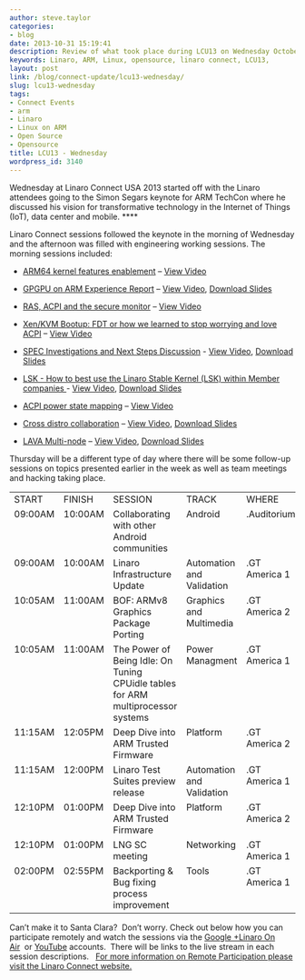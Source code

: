 ```yaml
---
author: steve.taylor
categories:
- blog
date: 2013-10-31 15:19:41
description: Review of what took place during LCU13 on Wednesday October 30, 2013
keywords: Linaro, ARM, Linux, opensource, linaro connect, LCU13,
layout: post
link: /blog/connect-update/lcu13-wednesday/
slug: lcu13-wednesday
tags:
- Connect Events
- arm
- Linaro
- Linux on ARM
- Open Source
- Opensource
title: LCU13 - Wednesday
wordpress_id: 3140
---
```


Wednesday at Linaro Connect USA 2013 started off with the Linaro attendees going to the Simon Segars keynote for ARM TechCon where he discussed his vision for transformative technology in the Internet of Things (IoT), data center and mobile. ****

Linaro Connect sessions followed the keynote in the morning of Wednesday and the afternoon was filled with engineering working sessions. The morning sessions included:

  * [ARM64 kernel features enablement](http://lcu-13.zerista.com/event/member/85118) – [View Video](http://www.youtube.com/watch?v=GxU9EwOqvk0)


  * [GPGPU on ARM Experience Report](http://lcu-13.zerista.com/event/member/85117) – [View Video](http://www.youtube.com/watch?v=57PrMlF17gQ), [Download Slides](https://www.slideshare.net/linaroorg/lcu13-gpgpu-armfinalv2?qid=248ac3ce-548d-416d-a428-6ff3d6c1d97c&v=&b=&from_search=1)      


  * [RAS, ACPI and the secure monitor](http://lcu-13.zerista.com/event/member/85119) – [View Video](http://www.youtube.com/watch?v=mQx22SH7_wY)           


  * [Xen/KVM Bootup: FDT or how we learned to stop worrying and love ACPI](http://lcu-13.zerista.com/event/member/85124) – [View Video](http://www.youtube.com/watch?v=3EvV_k-brlU) 


  * [SPEC Investigations and Next Steps Discussion](http://lcu-13.zerista.com/event/member/85122) - [View Video](http://www.youtube.com/watch?v=tnDWww191t8), [Download Slides](https://www.slideshare.net/linaroorg/lcu-spec-study2?qid=e1fae77d-64f5-436d-a7a2-fa372d2f6a39&v=&b=&from_search=1)


  * [LSK - How to best use the Linaro Stable Kernel (LSK) within Member companies ](http://lcu-13.zerista.com/event/member/85094)- [View Video](http://www.youtube.com/watch?v=6SihAqYiZYs), [Download Slides](https://www.slideshare.net/linaroorg/lcu13-linarostablekernel?qid=605e752e-dcde-456a-8eaf-0daad9412e15&v=&b=&from_search=1)


  * [ACPI power state mapping](http://lcu-13.zerista.com/event/member/85126) – [View Video](http://www.youtube.com/watch?v=rrW9kNWyy9A)   


  * [Cross distro collaboration](http://lcu-13.zerista.com/event/member/85125) – [View Video](http://www.youtube.com/watch?v=Lh1gVlQyVEI), [Download Slides](https://www.slideshare.net/linaroorg/riku-voipio-crossdistro?qid=7ae138ba-7b61-4bb3-b43c-57efb37da358&v=&b=&from_search=1)     


  * [LAVA Multi-node](http://lcu-13.zerista.com/event/member/85106) – [View Video](http://www.youtube.com/watch?v=zCyou3oUM6I), [Download Slides](https://www.slideshare.net/linaroorg/06-lava-multinodetestingantoniosenthilneiljamesfuwei)            


Thursday will be a different type of day where there will be some follow-up sessions on topics presented earlier in the week as well as team meetings and hacking taking place.
<table cellpadding="0" cellspacing="0" border="0" class="table responive-table">
<tbody >
<tr >

<td markdown="1">
START
</td>

<td markdown="1">
FINISH
</td>

<td markdown="1">
SESSION
</td>

<td markdown="1">
TRACK
</td>

<td markdown="1">
WHERE
</td>
</tr>
<tr >

<td valign="top" markdown="1">
09:00AM
</td>

<td valign="top" markdown="1">
10:00AM
</td>

<td width="277" valign="top" markdown="1">
Collaborating with other Android communities
</td>

<td valign="top" markdown="1">
Android
</td>

<td valign="top" markdown="1">
.Auditorium
</td>
</tr>
<tr >

<td valign="top" markdown="1">
09:00AM
</td>

<td valign="top" markdown="1">
10:00AM
</td>

<td width="277" valign="top" markdown="1">
Linaro Infrastructure Update
</td>

<td valign="top" markdown="1">
Automation and Validation
</td>

<td valign="top" markdown="1">
.GT America 1
</td>
</tr>
<tr >

<td valign="top" markdown="1">
10:05AM
</td>

<td valign="top" markdown="1">
11:00AM
</td>

<td width="277" valign="top" markdown="1">
BOF: ARMv8 Graphics Package Porting
</td>

<td valign="top" markdown="1">
Graphics and Multimedia
</td>

<td valign="top" markdown="1">
.GT America 2
</td>
</tr>
<tr >

<td valign="top" markdown="1">
10:05AM
</td>

<td valign="top" markdown="1">
11:00AM
</td>

<td width="277" valign="top" markdown="1">
The Power of Being Idle: On Tuning CPUidle tables for ARM multiprocessor systems
</td>

<td valign="top" markdown="1">
Power Managment
</td>

<td valign="top" markdown="1">
.GT America 1
</td>
</tr>
<tr >

<td valign="top" markdown="1">
11:15AM
</td>

<td valign="top" markdown="1">
12:05PM
</td>

<td width="277" valign="top" markdown="1">
Deep Dive into ARM Trusted Firmware
</td>

<td valign="top" markdown="1">
Platform
</td>

<td valign="top" markdown="1">
.GT America 2
</td>
</tr>
<tr >

<td valign="top" markdown="1">
11:15AM
</td>

<td valign="top" markdown="1">
12:00PM
</td>

<td width="277" valign="top" markdown="1">
Linaro Test Suites preview release
</td>

<td valign="top" markdown="1">
Automation and Validation
</td>

<td valign="top" markdown="1">
.GT America 1
</td>
</tr>
<tr >

<td valign="top" markdown="1">
12:10PM
</td>

<td valign="top" markdown="1">
01:00PM
</td>

<td width="277" valign="top" markdown="1">
Deep Dive into ARM Trusted Firmware
</td>

<td valign="top" markdown="1">
Platform
</td>

<td valign="top" markdown="1">
.GT America 2
</td>
</tr>
<tr >

<td valign="top" markdown="1">
12:10PM
</td>

<td valign="top" markdown="1">
01:00PM
</td>

<td width="277" valign="top" markdown="1">
LNG SC meeting
</td>

<td valign="top" markdown="1">
Networking
</td>

<td valign="top" markdown="1">
.GT America 1
</td>
</tr>
<tr >

<td valign="top" markdown="1">
02:00PM
</td>

<td valign="top" markdown="1">
02:55PM
</td>

<td width="277" valign="top" markdown="1">
Backporting & Bug fixing process improvement
</td>

<td valign="top" markdown="1">
Tools
</td>

<td valign="top" markdown="1">
.GT America 1
</td>
</tr>
</tbody>
</table>

Can’t make it to Santa Clara?  Don’t worry. Check out below how you can participate remotely and watch the sessions via the [Google +Linaro On Air](https://plus.google.com/u/0/116754366033915823792/posts)  or [YouTube](http://www.youtube.com/user/LinaroOnAir) accounts.  There will be links to the live stream in each session descriptions.   [For more information on Remote Participation please visit the Linaro Connect website.](/connect-lcu13/schedule/remote-participation)